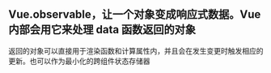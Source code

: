 ## Vue.observable，让一个对象变成响应式数据。Vue 内部会用它来处理 data 函数返回的对象

返回的对象可以直接用于渲染函数和计算属性内，并且会在发生变更时触发相应的更新。也可以作为最小化的跨组件状态存储器